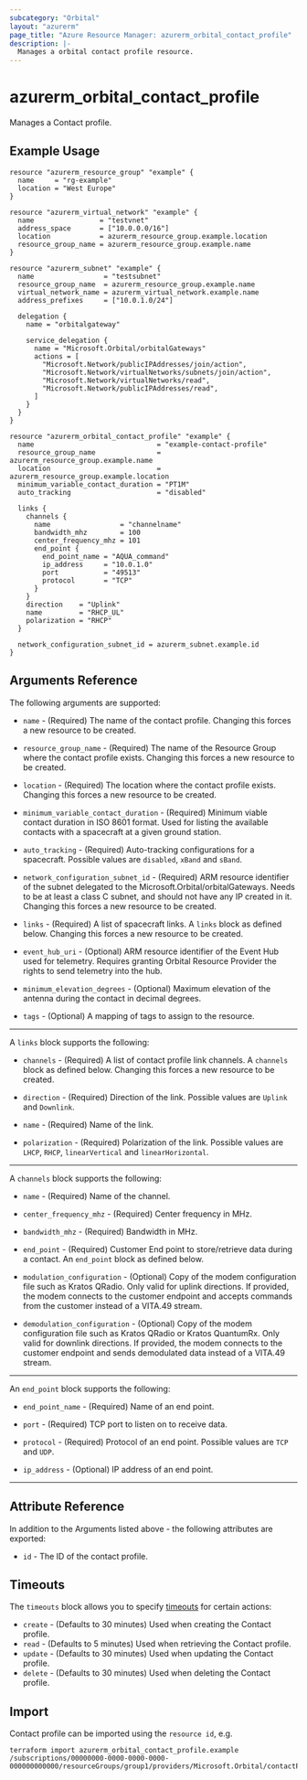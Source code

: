 ```yaml
---
subcategory: "Orbital"
layout: "azurerm"
page_title: "Azure Resource Manager: azurerm_orbital_contact_profile"
description: |-
  Manages a orbital contact profile resource.
---
```


# azurerm_orbital_contact_profile

Manages a Contact profile.

## Example Usage

```hcl
resource "azurerm_resource_group" "example" {
  name     = "rg-example"
  location = "West Europe"
}

resource "azurerm_virtual_network" "example" {
  name                = "testvnet"
  address_space       = ["10.0.0.0/16"]
  location            = azurerm_resource_group.example.location
  resource_group_name = azurerm_resource_group.example.name
}

resource "azurerm_subnet" "example" {
  name                 = "testsubnet"
  resource_group_name  = azurerm_resource_group.example.name
  virtual_network_name = azurerm_virtual_network.example.name
  address_prefixes     = ["10.0.1.0/24"]

  delegation {
    name = "orbitalgateway"

    service_delegation {
      name = "Microsoft.Orbital/orbitalGateways"
      actions = [
        "Microsoft.Network/publicIPAddresses/join/action",
        "Microsoft.Network/virtualNetworks/subnets/join/action",
        "Microsoft.Network/virtualNetworks/read",
        "Microsoft.Network/publicIPAddresses/read",
      ]
    }
  }
}

resource "azurerm_orbital_contact_profile" "example" {
  name                              = "example-contact-profile"
  resource_group_name               = azurerm_resource_group.example.name
  location                          = azurerm_resource_group.example.location
  minimum_variable_contact_duration = "PT1M"
  auto_tracking                     = "disabled"

  links {
    channels {
      name                 = "channelname"
      bandwidth_mhz        = 100
      center_frequency_mhz = 101
      end_point {
        end_point_name = "AQUA_command"
        ip_address     = "10.0.1.0"
        port           = "49513"
        protocol       = "TCP"
      }
    }
    direction    = "Uplink"
    name         = "RHCP_UL"
    polarization = "RHCP"
  }

  network_configuration_subnet_id = azurerm_subnet.example.id
}
```

## Arguments Reference

The following arguments are supported:

* `name` - (Required) The name of the contact profile. Changing this forces a new resource to be created.

* `resource_group_name` - (Required) The name of the Resource Group where the contact profile exists. Changing this forces a new resource to be created.

* `location` - (Required) The location where the contact profile exists. Changing this forces a new resource to be created.

* `minimum_variable_contact_duration` - (Required) Minimum viable contact duration in ISO 8601 format. Used for listing the available contacts with a spacecraft at a given ground station.

* `auto_tracking` - (Required) Auto-tracking configurations for a spacecraft. Possible values are `disabled`, `xBand` and `sBand`.

* `network_configuration_subnet_id` - (Required) ARM resource identifier of the subnet delegated to the Microsoft.Orbital/orbitalGateways. Needs to be at least a class C subnet, and should not have any IP created in it. Changing this forces a new resource to be created.

* `links` - (Required) A list of spacecraft links. A `links` block as defined below. Changing this forces a new resource to be created.

* `event_hub_uri` - (Optional) ARM resource identifier of the Event Hub used for telemetry. Requires granting Orbital Resource Provider the rights to send telemetry into the hub.

* `minimum_elevation_degrees` - (Optional) Maximum elevation of the antenna during the contact in decimal degrees.

* `tags` - (Optional) A mapping of tags to assign to the resource.

---

A `links` block supports the following:

* `channels` - (Required) A list of contact profile link channels. A `channels` block as defined below. Changing this forces a new resource to be created.

* `direction` - (Required) Direction of the link. Possible values are `Uplink` and `Downlink`.

* `name` - (Required) Name of the link.

* `polarization` - (Required) Polarization of the link. Possible values are `LHCP`, `RHCP`, `linearVertical` and `linearHorizontal`.

---

A `channels` block supports the following:

* `name` - (Required) Name of the channel.

* `center_frequency_mhz` - (Required) Center frequency in MHz.

* `bandwidth_mhz` - (Required) Bandwidth in MHz.

* `end_point` - (Required) Customer End point to store/retrieve data during a contact. An `end_point` block as defined below.

* `modulation_configuration` - (Optional) Copy of the modem configuration file such as Kratos QRadio. Only valid for uplink directions. If provided, the modem connects to the customer endpoint and accepts commands from the customer instead of a VITA.49 stream.

* `demodulation_configuration` - (Optional) Copy of the modem configuration file such as Kratos QRadio or Kratos QuantumRx. Only valid for downlink directions. If provided, the modem connects to the customer endpoint and sends demodulated data instead of a VITA.49 stream.

---

An `end_point` block supports the following:

* `end_point_name` - (Required) Name of an end point.

* `port` - (Required) TCP port to listen on to receive data.

* `protocol` - (Required) Protocol of an end point. Possible values are `TCP` and `UDP`.

* `ip_address` - (Optional) IP address of an end point.

---

## Attribute Reference

In addition to the Arguments listed above - the following attributes are exported:

* `id` - The ID of the contact profile.

## Timeouts

The `timeouts` block allows you to specify [timeouts](https://www.terraform.io/docs/configuration/resources.html#timeouts) for certain actions:

* `create` - (Defaults to 30 minutes) Used when creating the Contact profile.
* `read` - (Defaults to 5 minutes) Used when retrieving the Contact profile.
* `update` - (Defaults to 30 minutes) Used when updating the Contact profile.
* `delete` - (Defaults to 30 minutes) Used when deleting the Contact profile.

## Import

Contact profile can be imported using the `resource id`, e.g.

```shell
terraform import azurerm_orbital_contact_profile.example /subscriptions/00000000-0000-0000-0000-000000000000/resourceGroups/group1/providers/Microsoft.Orbital/contactProfiles/contactProfile1
```
